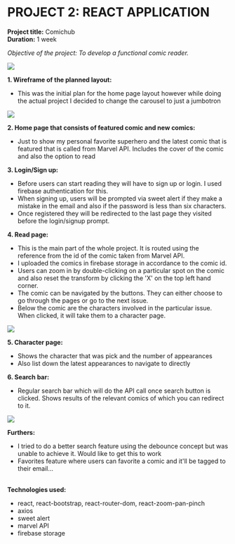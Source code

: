 <h1>PROJECT 2: REACT APPLICATION</h1> 

**Project title:** Comichub <br>
**Duration:** 1 week <br>

_Objective of the project: To develop a functional comic reader._ <br>

<img src="https://i.ibb.co/NnYqbPm/logo.png" />

**1. Wireframe of the planned layout:**
   - This was the initial plan for the home page layout however while doing the actual project I decided to change the carousel to just a jumbotron
   <img src="https://i.ibb.co/jMBfLw9/Home-1.png" />

**2. Home page that consists of featured comic and new comics: <br>**
   - Just to show my personal favorite superhero and the latest comic that is featured that is called from Marvel API. Includes the cover of the comic and also the option to read

**3. Login/Sign up: <br>**
   - Before users can start reading they will have to sign up or login. I used firebase authentication for this.
   - When signing up, users will be prompted via sweet alert if they make a mistake in the email and also if the password is less than six characters.
   - Once registered they will be redirected to the last page they visited before the login/signup prompt. 
      
**4. Read page: <br>**
  - This is the main part of the whole project. It is routed using the reference from the id of the comic taken from Marvel API. 
  - I uploaded the comics in firebase storage in accordance to the comic id.
  - Users can zoom in by double-clicking on a particular spot on the comic and also reset the transform by clicking the 'X' on the top left hand corner.
  - The comic can be navigated by the buttons. They can either choose to go through the pages or go to the next issue.
  - Below the comic are the characters involved in the particular issue. When clicked, it will take them to a character page. 
  
<img src="https://i.ibb.co/Jk6R1Jc/scrnli-06-11-2020-02-28-12.png">
 
**5. Character page: <br>** 
  - Shows the character that was pick and the number of appearances
  - Also list down the latest appearances to navigate to directly
  
**6. Search bar: <br>** 
  - Regular search bar which will do the API call once search button is clicked. Shows results of the relevant comics of which you can redirect to it. 

<img src="https://i.imgflip.com/17089w.jpg">

**Furthers: <br>**
   - I tried to do a better search feature using the debounce concept but was unable to achieve it. Would like to get this to work
   - Favorites feature where users can favorite a comic and it'll be tagged to their email...
<br><br>


**Technologies used:** <br>
- react, react-bootstrap, react-router-dom, react-zoom-pan-pinch
- axios
- sweet alert
- marvel API
- firebase storage